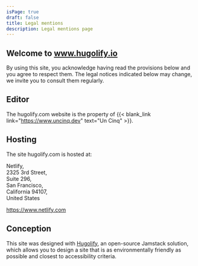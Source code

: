 ```yaml
---
isPage: true
draft: false
title: Legal mentions
description: Legal mentions page
---
```

## Welcome to www.hugolify.io

By using this site, you acknowledge having read the provisions below and you agree to respect them. The legal notices indicated below may change, we invite you to consult them regularly.

## Editor

The hugolify.com website is the property of {{< blank_link link="https://www.uncinq.dev" text="Un Cinq" >}}.


## Hosting

The site hugolify.com is hosted at:

Netlify,\
2325 3rd Street, \
Suite 296, \
San Francisco, \
California 94107, \
United States

https://www.netlify.com

## Conception

This site was designed with [Hugolify](https://www.hugolify.io), an open-source Jamstack solution, which allows you to design a site that is as environmentally friendly as possible and closest to accessibility criteria.
